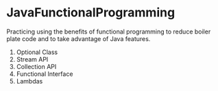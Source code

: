 # JavaFunctionalProgramming
Practicing using the benefits of functional programming to reduce boiler plate code and to take advantage of Java features.
1. Optional Class
2. Stream API
3. Collection API
4. Functional Interface
5. Lambdas
